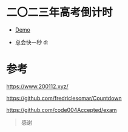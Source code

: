 # 二〇二三年高考倒计时

- [Demo](https://sanksu.top/Countdown-NMET/)

- 总会快一秒 d:

# 参考

https://www.200112.xyz/

https://github.com/fredriclesomar/Countdown

https://github.com/code004Accepted/exam

> 感谢
